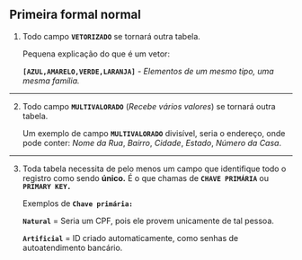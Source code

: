 ## Primeira formal normal

1. Todo campo **`VETORIZADO`** se tornará outra tabela.

   Pequena explicação do que é um vetor:

   **`[AZUL,AMARELO,VERDE,LARANJA]`** - *Elementos de um mesmo tipo, uma mesma família.*

------

2. Todo campo **`MULTIVALORADO`** (*Recebe vários valores*) se tornará outra tabela.

   Um exemplo de campo **`MULTIVALORADO`** divisível, seria o endereço, onde pode conter: *Nome da Rua*, *Bairro*, *Cidade*, *Estado*, *Número da Casa*.

------

3. Toda tabela necessita de pelo menos um campo que identifique todo o registro como sendo **único.** É o que chamas de **`CHAVE PRIMÁRIA`** ou **`PRIMARY KEY.`**

   Exemplos de **`Chave primária:`** 

   **`Natural`** = Seria um CPF, pois ele provem unicamente de tal pessoa.

   **`Artificial`** = ID criado automaticamente, como senhas de autoatendimento bancário.